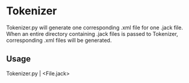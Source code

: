 # Tokenizer

Tokenizer.py will generate one corresponding .xml file for one .jack file.  When an entire directory containing .jack files is passed to Tokenizer, corresponding .xml files will be generated.

## Usage

Tokenizer.py <Directory> | <File.jack>
